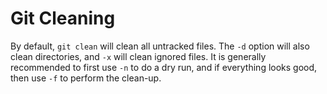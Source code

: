 # Git Cleaning

By default, `git clean` will clean all untracked files. The `-d` option will also clean directories, and `-x` will clean ignored files. It is generally recommended to first use `-n` to do a dry run, and if everything looks good, then use `-f` to perform the clean-up.
